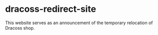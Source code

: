 # dracoss-redirect-site
This website serves as an announcement of the temporary relocation of Dracoss shop.
